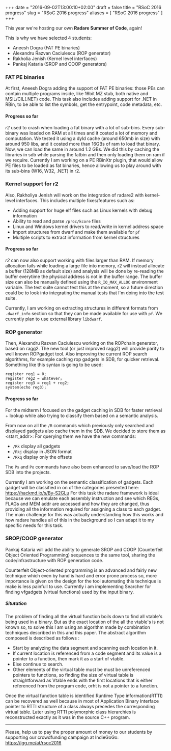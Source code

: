 +++
date = "2016-09-02T13:00:10+02:00"
draft = false
title = "RSoC 2016 progress"
slug = "RSoC 2016 progress"
aliases = [
	"RSoC 2016 progress"
]
+++

This year we're hosting our own **Radare Summer of Code**, again!

This is why we have selected 4 students:

 - Aneesh Dogra (FAT PE binaries)
 - Alexandru Razvan Caciulescu (ROP generator)
 - Rakholia Jenish (Kernel level interfaces)
 - Pankaj Kataria (SROP and COOP generators)

### FAT PE binaries
At first, Aneesh Dogra adding the support of FAT PE binaries: those PEs can contain multiple programs inside, like 16bit MZ stub, both native and MSIL/CIL(.NET) code. This task also includes adding support for .NET in RBin, to be able to list the symbols, get the entrypoint, code metadata, etc.

#### Progress so far

*r2* used to crash when loading a fat binary with a lot of sub-bins. Every sub-binary was loaded on RAM at all times and it costed a lot of memory and computation. We tested it using a dyld cache (around 650mb in size) with around 950 libs, and it costed more than 16GBs of ram to load that binary. Now, we can load the same in around 1.2 GBs. We did this by caching the libraries in sdb while parsing the fatbin and then only loading them on ram if we require. Currently I am working on a PE RBinXtr plugin, that would allow PE files to be loaded as fat binaries, hence allowing us to play around with its sub-bins (W16, W32, .NET) in r2.

### Kernel support for r2

Also, Rakholiya Jenish will work on the integration of radare2 with kernel-level interfaces. This includes multiple fixes/features such as:

* Adding support for huge elf files such as Linux kernels with debug information
* Ability to read and parse `/proc/kcore` files
* Linux and Windows kernel drivers to read/write in kernel address space
* Import structures from dwarf and make them available for `pf`
* Multiple scripts to extract information from kernel structures

#### Progress so far

*r2* can now also support working with files larger than RAM. If memory allocation fails while loading a large file into memory, r2 will instead allocate a buffer (128MB as default size) and analysis will be done by re-reading the buffer everytime the physical address is not in the buffer range. The buffer size can also be manually defined using the `R_IO_MAX_ALLOC` environment variable. The test suite cannot test this at the moment, so a future direction could be to look into integrating the manual tests that I'm doing into the test suite.

Currently, I am working on extracting structures in different formats from `.dwarf_info` section so that they can be made available for use with `pf`. We currently plan to use external library `libdwarf`.

### ROP generator

Then, Alexandru Razvan Caciulescu working on the ROPchain generator, based on ragg2. The new tool (or just improved ragg2) will provide parity to well known ROPgadget tool. Also improving the current ROP search algorithms, for example caching rop gadgets in SDB, for quicker retrieval. Something like this syntax is going to be used:
```
register reg1 = 0; 
register reg2 = whatever;
register reg3 = reg1 + reg2;
system(echo reg3);
```

#### Progress so far

For the midterm I focused on the gadget caching in SDB for faster retrieval + lookup while also trying to classify them based on a semantic analysis.

From now on all the ```/R``` commands which previously only searched and displayed gadgets also cache them in the SDB. We decided to store them as <start_addr>:<length> For querying them we have the new commands:

* ```/Rk``` display all gadgets
* ```/Rkj``` display in JSON format
* ```/Rkq``` display only the offsets

The ```Ps``` and ```Po``` commands have also been enhanced to save/load the ROP SDB into the projects.

Currently I am working on the semantic classification of gadgets. Each gadget will be classified in on of the categories presented here: https://hackmd.io/s/By-S2GLu
For this task the radare framework is ideal because we can emulate each assembly instruction and see which REGs, FLAGs and MEM addr are accessed and how they are changed, thus providing all the information required for assigning a class to each gadget. The main challenge for this was actually understanding how this works and how radare handles all of this in the background so I can adapt it to my specific needs for this task.


### SROP/COOP generator

Pankaj Kataria will add the ability to generate SROP and COOP (Counterfeit Object Oriented Programming) sequences to the same tool, sharing the code/infrastructure with ROP generation code.

Counterfeit Object-oriented programming is an advanced and fairly new technique which even by hand is hard and error prone process so, more importance is given on the design for the tool automating this technique is make is less painfull to use. Currently i am implementing Searcher for finding vfgadgets (virtual functions) used by the input binary.

##### Situtation

The problem of finding all the virtual function boils down to find all vtable's being used in a binary. But as the exact location of the all the vtable's is not known so, to solve this I am using an algorithm made by combination techniques described in this and this paper. The abstract algorithm composed is described as follows :   

* Start by analyzing the data segment and scanning each location in it. 
* If current location is referenced from a code segment and its value  is a pointer to a function, then mark it as a start of vtable.
* Else continue to search.
* Other elements of the virtual table must be must be unreferenced pointers to functions, so finding the size of virtual table is straightforward as Vtable ends with the first locations that is either referenced from the program code, orht is not a pointer to a function. 

Once the virtual function table is identified Runtime Type information(RTTI) can be recovered as well because in most of Application Binary Interface pointer to RTTI structure of a class always precedes the corresponding virtual table. Later using RTTI polymorphic class hierarchies is reconstructed exactly as it was in the source C++ program. 

---------

Please, help us to pay the proper amount of money to our students by supporting our crowdfunding campaign at IndieGoGo: https://igg.me/at/rsoc2016
